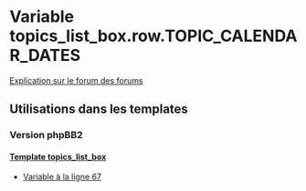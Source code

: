 # Variable topics_list_box.row.TOPIC_CALENDAR_DATES
[Explication sur le forum des forums](http://forum.forumactif.com/t294113-listing-des-variables#topics_list_box.row.TOPIC_CALENDAR_DATES)
## Utilisations dans les templates
### Version phpBB2
#### [Template topics_list_box](subsilver/topics_list_box.md)
* [Variable à la ligne 67](../subsilver/topics_list_box.tpl#L67)